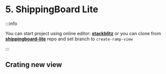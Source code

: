 # 5. ShippingBoard Lite

:::info

You can start project using online editor: [**stackblitz**](https://stackblitz.com/github/adam-zielonka/shippingboard-lite/tree/create-ramp-view) or you can clone from [**shippingboard-lite**](https://github.com/adam-zielonka/mobx-example/tree/action-for-delete) repo and set branch to `create-ramp-view`

:::

## Crating new view
